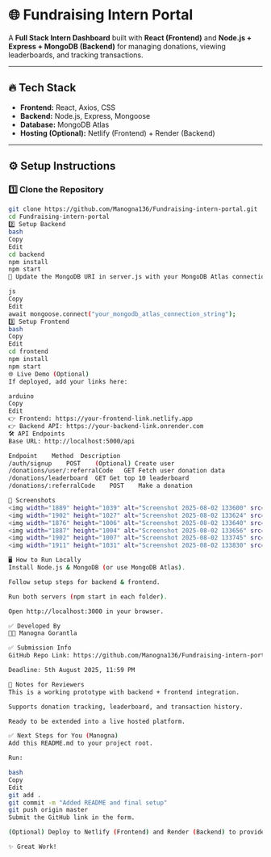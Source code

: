 # 🌐 Fundraising Intern Portal

A **Full Stack Intern Dashboard** built with **React (Frontend)** and **Node.js + Express + MongoDB (Backend)** for managing donations, viewing leaderboards, and tracking transactions.

---

## 🔥 Tech Stack
- **Frontend:** React, Axios, CSS  
- **Backend:** Node.js, Express, Mongoose  
- **Database:** MongoDB Atlas  
- **Hosting (Optional):** Netlify (Frontend) + Render (Backend)

---

## ⚙️ Setup Instructions

### 1️⃣ Clone the Repository
```bash
git clone https://github.com/Manogna136/Fundraising-intern-portal.git
cd Fundraising-intern-portal
2️⃣ Setup Backend
bash
Copy
Edit
cd backend
npm install
npm start
🔹 Update the MongoDB URI in server.js with your MongoDB Atlas connection string:

js
Copy
Edit
await mongoose.connect("your_mongodb_atlas_connection_string");
3️⃣ Setup Frontend
bash
Copy
Edit
cd frontend
npm install
npm start
🌐 Live Demo (Optional)
If deployed, add your links here:

arduino
Copy
Edit
👉 Frontend: https://your-frontend-link.netlify.app
👉 Backend API: https://your-backend-link.onrender.com
🛠 API Endpoints
Base URL: http://localhost:5000/api

Endpoint	Method	Description
/auth/signup	POST	(Optional) Create user
/donations/user/:referralCode	GET	Fetch user donation data
/donations/leaderboard	GET	Get top 10 leaderboard
/donations/:referralCode	POST	Make a donation

📸 Screenshots
<img width="1889" height="1039" alt="Screenshot 2025-08-02 133600" src="https://github.com/user-attachments/assets/adadce3d-7d5b-4570-8046-0e98c54e4db2" />
<img width="1902" height="1027" alt="Screenshot 2025-08-02 133624" src="https://github.com/user-attachments/assets/06a833d9-f48b-4d73-88bf-be02dfe4cfcf" />
<img width="1876" height="1006" alt="Screenshot 2025-08-02 133640" src="https://github.com/user-attachments/assets/d535573c-1851-4df3-bf0b-8942b81369c9" />
<img width="1887" height="1004" alt="Screenshot 2025-08-02 133656" src="https://github.com/user-attachments/assets/0cbc7b08-057a-4491-a5b1-c1b0c0ce1a17" />
<img width="1902" height="1007" alt="Screenshot 2025-08-02 133745" src="https://github.com/user-attachments/assets/c2371c74-90fd-44f4-b0c6-6e32f2f718d2" />
<img width="1911" height="1031" alt="Screenshot 2025-08-02 133830" src="https://github.com/user-attachments/assets/1c043b38-3d51-45dc-b48f-644d613e3611" />

🖥️ How to Run Locally
Install Node.js & MongoDB (or use MongoDB Atlas).

Follow setup steps for backend & frontend.

Run both servers (npm start in each folder).

Open http://localhost:3000 in your browser.

✅ Developed By
👩‍💻 Manogna Gorantla

✅ Submission Info
GitHub Repo Link: https://github.com/Manogna136/Fundraising-intern-portal

Deadline: 5th August 2025, 11:59 PM

📝 Notes for Reviewers
This is a working prototype with backend + frontend integration.

Supports donation tracking, leaderboard, and transaction history.

Ready to be extended into a live hosted platform.

✅ Next Steps for You (Manogna)
Add this README.md to your project root.

Run:

bash
Copy
Edit
git add .
git commit -m "Added README and final setup"
git push origin master
Submit the GitHub link in the form.

(Optional) Deploy to Netlify (Frontend) and Render (Backend) to provide a live demo.

✨ Great Work!
